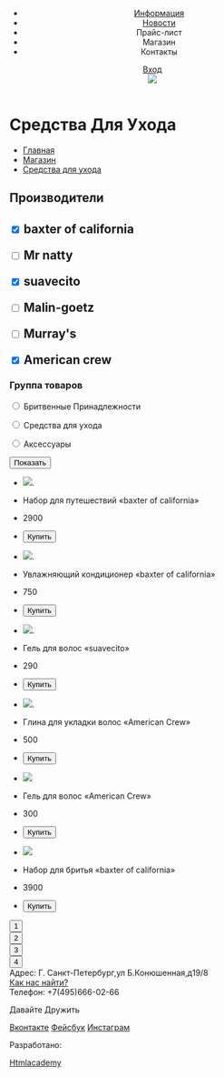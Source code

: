 <!Doctype html>
<html lang="ru">
  <head>
    <meta charset="utf-8">
    <title>Барбершоп «бородинский»</title>
  </head>
  <body>
    <header class=main-header>
      <div class="container">
        <nav class="main-navigation">
          <ul>
             <li>
                <a href="#">Информация</a>
             </li>
              <li>
                <a href="#">Новости</a>
             </li>
              <li>
                <a href"#">Прайс-лист</a>
             </li>
              <li>
                <a href"#">Магазин</a>
             </li>
              <li>
                <a href"#">Контакты</a>
             </li>
           </ul>
        </nav>
        <div class"User-block">
          <a class="login" href="#">Вход</a>
        </div>
        <div class="logotype">
          <img src="http://placehold.it/150x100">
        </div>
      </div>
    </header>
    <div class="title">
       <h1>Средства Для Ухода</h1>
          <ul>
            <li>
              <a href="#">Главная</a>
           </li>
            <li>
              <a href="#">Магазин</a>
           </li>
            <li>
              <a href="#">Средства для ухода</a>
           </li>
          <ul>
      </div>
      <div class="title-fabricators">
         <h2>Производители<h2>
         <p> <input type="checkbox" name"baxter of california" checked>
          <label for="baxter of california"> baxter of california</label></p>
         <p><input type="checkbox" name"Mr Natty">
          <label for="Mr Natty"> Mr natty</label></p>
         <p><input type="checkbox" name"suavecito" checked>
          <label for="suavecito"> suavecito</label></p>
         <p><input type="checkbox" name"malin-goetz">
          <label for="malin-goetz"> Malin-goetz</label></p>
         <p><input type="checkbox" name"Murray's">
          <label for="Murray's"> Murray's</label></p>
         <p><input type="checkbox" name"American crew" checked>
          <label for="American crew"> American crew</label></p>
      </div>
       </div>
       <div class="title-product">
        <h3>Группа товаров</h3>
          <p><input type="radio" name"Бритвенные принадлежности">
          <label for="Бритвенные принадлежности">Бритвенные Принадлежности</label></p>
          <p><input type="radio" name"Средства для ухода">
          <label for="Средства для ухода">Средства для ухода</label></p>
          <p><input type="radio" name"Аксессуары">
          <label for="Аксессуары">Аксессуары</label></p>
          <button>Показать</button>   
       </div>
       <div class="Sale block">
         <div class="Travel kit">
           <ul>
             <li>
               <img src="http://placehold.it/150x100">.
             </li>
              <li>
               <P class="Travel kit">Набор для путешествий «baxter of   california»</p>
             </li>
              <li>
                <p>2900</p>
             </li>
              <li>
               <button>Купить</button>
             </li>
           </ul>
         </div>
          <div class="Moisturizing">
             <ul>
              <li>
               <img src="http://placehold.it/150x100">.
             </li>
              <li>
               <p class="Moisturizing">Увлажняющий кондиционер «baxter of california»</p>
             </li>
              <li>
               <p>750</p>
             </li>
              <li>
               <button>Купить</button>
             </li>
            </ul>
          </div>
          <div class="hair-gel">
             <ul>
              <li>
               <img src="http://placehold.it/150x100">.
              </li>
              <li>
               <P class="hair-gel">Гель для волос «suavecito»</p>
              </li>
               <li>
                <p>290</p>
              </li>
               <li>
                <button>Купить</button>
              </li>
             </ul>
          </div>
          <div class="Clay">
             <ul>
              <li>
               <img src="http://placehold.it/150x100">.
             </li>
              <li>
               <p class="Clay">Глина для укладки волос «American Crew»</p>
             </li>
              <li>
               <p>500</p>
              </li>
               <li>
                 <button>Купить</button>
              </li>
             </ul>
          </div>
          <div class="Gel">
              <ul>
               <li>
                 <img src="http://placehold.it/150x100">
               </li>
                <li>
                 <p class="Gel">Гель для волос  «American Crew»</p>
               </li>
                <li>
                 <p>300</p>
               </li>
                <li>
                 <button>Купить</button>
               </li>
              <ul>
          </div>
          <div class="Shaving kit">
              <ul>
               <li>
                  <img src="http://placehold.it/150x100">
               </li>
                <li>
                 <p class="Shaving kit">Набор для бритья «baxter of california»</p>
               </li>
                <li>
                 <p>3900</p>
               </lI>
                <li>
                 <button>Купить</button>
               </li>
             </ul>
          </div>
        </div>
       <div class="toggle">
        <div class="toggle-1>
          <a href="#"><button>1</button></a>
        </div>
        <div class="toggle-2">
         <a href="#"><button>2</button></a>
        </div>
        <div class="toggle-3>
         <a href="#"><button>3</button></a>
        </div>
        <div class="toggle-4">
         <a href"#"><button>4</button>
        <div>
       </div>
      </div>
       <footer class="main footer">
         <div class="container">
          <section class="footers-contacts"
          Барбершоп «Бородинский» <br>
          Адрес: Г. Санкт-Петербург,ул Б.Конюшенная,д19/8<br>
          <a href="#">Как нас найти?</a><br>
          Телефон: +7(495)666-02-66
         </section>
         <section class="Footer-social">
         <p>Давайте Дружить</p>
           <a class="social-btn social-btn-vk" href="#">Вконтакте</a>
           <a class="social-btn social-btn-fb" href="#">Фейсбук</a>
           <a class="social-btn social-btn-inst" href="#">Инстаграм</a>
         </section>
         <section class="footer-copyright">
          <p>Разработано:</p>
          <a class="btn" href="https://htmlacademy.ru">Htmlacademy</a>
         </section>
        </div>
       </footer>
    </body>
</html>
